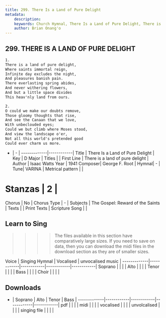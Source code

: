 ```yaml
---
title: 299. There Is a Land of Pure Delight
metadata:
    description: 
    keywords: Church Hymnal, There Is a Land of Pure Delight, There is a land of pure delight, 
    author: Brian Onang'o
---
```



## 299. THERE IS A LAND OF PURE DELIGHT

```txt
1.
There is a land of pure delight, 
Where saints immortal reign, 
Infinite day excludes the night, 
And pleasures banish pain. 
There everlasting spring abides, 
And never withering flowers, 
And but a little space divides 
This heav'nly land from ours. 

2.
O could we make our doubts remove, 
Those gloomy thoughts that rise, 
And see the Canaan that we love, 
With unbeclouded eyes; 
Could we but climb where Moses stood, 
And view the landscape o'er, 
Not all this world's pretended good 
Could ever charm us more.
```

- |   -  |
-------------|------------|
Title | There Is a Land of Pure Delight |
Key | D Major |
Titles |  |
First Line | There is a land of pure delight |
Author | Isaac Watts
Year | 1941
Composer| George F. Root |
Hymnal|  - |
Tune| VARINA |
Metrical pattern | |
# Stanzas | 2 |
Chorus | No |
Chorus Type | - |
Subjects | The Gospel: Reward of the Saints |
Texts |  |
Print Texts | 
Scripture Song |  |
  
## Learn to Sing

>>>> The files available in this section have comparatively large sizes. If you need to save on data, then you can download the midi files in the download section as they are of smaller sizes.

Voice |  Singing Hymnal | Vocalised | unvocalised music |
-------------|------------|------------|------------|------------|
Soprano | | | |
Alto | | | |
Tenor | | | |
Bass | | | |
Choir | | | |

## Downloads

- |  Soprano | Alto | Tenor | Bass |
-------------|------------|------------|------------|------------|
pdf | | | |
midi | | | |
vocalised | | | |
unvolcalised | | | |
singing file | | | |
  